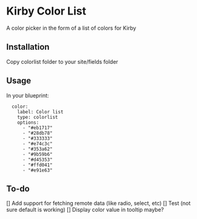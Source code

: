 # Kirby Color List
A color picker in the form of a list of colors for Kirby

## Installation
Copy colorlist folder to your site/fields folder

## Usage
In  your blueprint:

```
  color:
    label: Color list
    type: colorlist
    options: 
      - "#eb1717"
      - "#28db78"
      - "#333333"
      - "#e74c3c"
      - "#353a62"
      - "#9b59b6"
      - "#d45353"
      - "#ffd041"
      - "#e91e63"
```

## To-do
[] Add support for fetching remote data (like radio, select, etc)
[] Test (not sure default is working)
[] Display color value in tooltip maybe?
